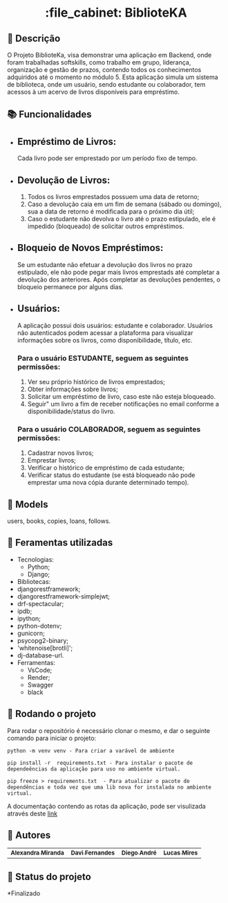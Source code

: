 <h1 align="center">:file_cabinet: BiblioteKA</h1>

## :memo: Descrição

O Projeto BiblioteKa, visa demonstrar uma aplicação em Backend, onde foram trabalhadas softskills, como trabalho em grupo, liderança, organização e gestão de prazos, contendo todos os conhecimentos adquiridos até o momento no módulo 5. Esta aplicação simula um sistema de biblioteca, onde um usuário, sendo estudante ou colaborador, tem acessos à um acervo de livros disponíveis para empréstimo.

## :books: Funcionalidades

<div>
  <ul>
    <li>
      <h2 size="16px">Empréstimo de Livros:</h2>
  <p size="14px">Cada livro pode ser emprestado por um período fixo de tempo.</p>
    </li>
    <li>
      <h2 size="16px">Devolução de Livros:</h2>
 <ol>
        <li>Todos os livros emprestados possuem uma data de retorno;</li>
        <li>Caso a devolução caia em um fim de semana (sábado ou domingo), sua a data de retorno é modificada para o próximo dia útil;
        </li>
        <li>Caso o estudante não devolva o livro até o prazo estipulado, ele é impedido (bloqueado) de solicitar outros empréstimos.</li>
      </ol>
    </li>
    <li>
      <h2 size="16px">Bloqueio de Novos Empréstimos:</h2>
      <p size="14px">Se um estudante não efetuar a devolução dos livros no prazo estipulado, ele não pode pegar mais livros emprestads até completar a devolução dos anteriores. Após completar as devoluções pendentes, o bloqueio permanece por alguns dias.</p>
    </li>
    <li>
      <h2 size="16px">Usuários:</h2>
      <p size="14px">A aplicação possui dois usuários: estudante e colaborador. Usuários não autenticados podem acessar a plataforma para visualizar informações sobre os livros, como disponibilidade, título, etc.</p>
      <h3>Para o usuário ESTUDANTE, seguem as seguintes permissões:</h3>
      <ol>
        <li>Ver seu próprio histórico de livros emprestados;</li>
        <li>Obter informações sobre livros;</li>
        <li>Solicitar um empréstimo de livro, caso este não esteja bloqueado.</li>
        <li>Seguir" um livro a fim de receber notificações no email conforme a disponibilidade/status do livro.</li>
      </ol>
      <h3>Para o usuário COLABORADOR, seguem as seguintes permissões:</h3>
      <ol>
        <li>Cadastrar novos livros;</li>
        <li>Emprestar livros;</li>
        <li>Verificar o histórico de empréstimo de cada estudante;</li>
        <li>Verificar status do estudante (se está bloqueado não pode emprestar uma nova cópia durante determinado tempo).</li>
      </ol>
    </li>
 </ul>
</div>

## :memo: Models

<p size="14px">users, books, copies, loans, follows.</p>

## :wrench: Feramentas utilizadas

- Tecnologias:
  - Python;
  - Django;
- Bibliotecas:
- djangorestframework;
- djangorestframework-simplejwt;
- drf-spectacular;
- ipdb;
- ipython;
- python-dotenv;
- gunicorn;
- psycopg2-binary;
- 'whitenoise[brotli]';
- dj-database-url.
- Ferramentas:
  - VsCode;
  - Render;
  - Swagger
  - black

## :rocket: Rodando o projeto

Para rodar o repositório é necessário clonar o mesmo, e dar o seguinte comando para iniciar o projeto:

```
python -m venv venv - Para criar a varável de ambiente
```

```
pip install -r  requirements.txt - Para instalar o pacote de dependeências da aplicação para uso no ambiente virtual.
```

```
pip freeze > requirements.txt  - Para atualizar o pacote de dependências e toda vez que uma lib nova for instalada no ambiente virtual.
```

<p size="18px">A documentação contendo as rotas da aplicação, pode ser visulizada através deste <a href="https://biblioteka-cja7.onrender.com/api/docs/">link</a></p>

## :handshake: Autores

<table>
  <tr>
    <td align="center">
      <a href="https://github.com/alexandra86">
        <sub>
          <b>Alexandra Miranda</b>
        </sub>
      </a>
    </td>
      <td align="center">
      <a href="https://github.com/DaViolet">
        <sub>
          <b>Davi Fernandes</b>
        </sub>
      </a>
    </td>
     <td align="center">
      <a href="https://github.com/DiegoAndreLeffa">
        <sub>
          <b>Diego André</b>
        </sub>
      </a>
    </td>
     <td align="center">
      <a href="https://github.com/LucasMires">
        <sub>
          <b>Lucas Mires</b>
        </sub>
      </a>
    </td>
     
</table>

## :dart: Status do projeto

\*Finalizado
